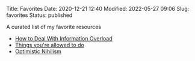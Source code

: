 Title: Favorites
Date: 2020-12-21 12:40
Modified: 2022-05-27 09:06
Slug: favorites
Status: published

A curated list of my favorite resources

* [How to Deal With Information Overload](https://neilkakkar.com/Dealing-with-information-overload.html)
* [Things you're allowed to do](https://milan.cvitkovic.net/writing/things_youre_allowed_to_do/)
* [Optimistic Nihilism](https://tinyclouds.org/optimistic_nihilis)

